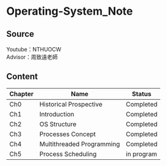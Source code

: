 # Operating-System_Note
## Source
Youtube：NTHUOCW<br>
Advisor：周致遠老師
## Content

|Chapter|Name|Status|
|---|---|---|
|Ch0|Historical Prospective|Completed|
|Ch1|Introduction|Completed|
|Ch2|OS Structure|Completed|
|Ch3|Processes Concept|Completed|
|Ch4|Multithreaded Programming|Completed|
|Ch5|Process Scheduling|in program|
